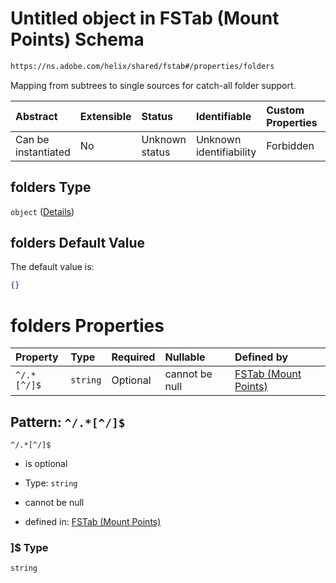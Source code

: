 # Untitled object in FSTab (Mount Points) Schema

```txt
https://ns.adobe.com/helix/shared/fstab#/properties/folders
```

Mapping from subtrees to single sources for catch-all folder support.

| Abstract            | Extensible | Status         | Identifiable            | Custom Properties | Additional Properties | Access Restrictions | Defined In                                                     |
| :------------------ | :--------- | :------------- | :---------------------- | :---------------- | :-------------------- | :------------------ | :------------------------------------------------------------- |
| Can be instantiated | No         | Unknown status | Unknown identifiability | Forbidden         | Allowed               | none                | [fstab.schema.json*](fstab.schema.json "open original schema") |

## folders Type

`object` ([Details](fstab-properties-folders.md))

## folders Default Value

The default value is:

```json
{}
```

# folders Properties

| Property    | Type     | Required | Nullable       | Defined by                                                                                                                                                       |
| :---------- | :------- | :------- | :------------- | :--------------------------------------------------------------------------------------------------------------------------------------------------------------- |
| `^/.*[^/]$` | `string` | Optional | cannot be null | [FSTab (Mount Points)](fstab-properties-folders-patternproperties-.md "https://ns.adobe.com/helix/shared/fstab#/properties/folders/patternProperties/^/.*[^/]$") |

## Pattern: `^/.*[^/]$`



`^/.*[^/]$`

*   is optional

*   Type: `string`

*   cannot be null

*   defined in: [FSTab (Mount Points)](fstab-properties-folders-patternproperties-.md "https://ns.adobe.com/helix/shared/fstab#/properties/folders/patternProperties/^/.\*\[^/]$")

### ]$ Type

`string`
